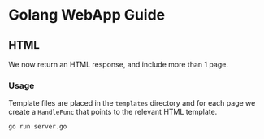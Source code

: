 # Golang WebApp Guide

## HTML

We now return an HTML response, and include more than 1 page.

### Usage

Template files are placed in the `templates` directory and for each page we create a `HandleFunc` that points to the relevant HTML template.

    go run server.go
